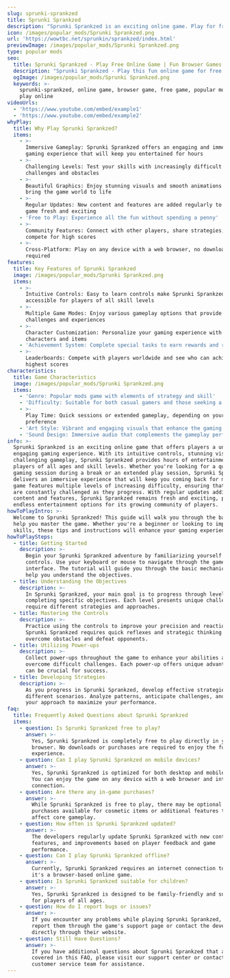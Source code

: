 ```yaml
---
slug: sprunki-sprankzed
title: Sprunki Sprankzed
description: "Sprunki Sprankzed is an exciting online game. Play for free directly in your browser!"
icon: /images/popular_mods/Sprunki Sprankzed.png
url: 'https://wowtbc.net/sprunkin/sprankzed/index.html'
previewImage: /images/popular_mods/Sprunki Sprankzed.png
type: popular mods
seo:
  title: Sprunki Sprankzed - Play Free Online Game | Fun Browser Games
  description: "Sprunki Sprankzed - Play this fun online game for free in your browser. No download required!"
  ogImage: /images/popular_mods/Sprunki Sprankzed.png
  keywords: >-
    sprunki-sprankzed, online game, browser game, free game, popular mods game,
    play online
videoUrls:
  - 'https://www.youtube.com/embed/example1'
  - 'https://www.youtube.com/embed/example2'
whyPlay:
  title: Why Play Sprunki Sprankzed?
  items:
    - >-
      Immersive Gameplay: Sprunki Sprankzed offers an engaging and immersive
      gaming experience that will keep you entertained for hours
    - >-
      Challenging Levels: Test your skills with increasingly difficult
      challenges and obstacles
    - >-
      Beautiful Graphics: Enjoy stunning visuals and smooth animations that
      bring the game world to life
    - >-
      Regular Updates: New content and features are added regularly to keep the
      game fresh and exciting
    - 'Free to Play: Experience all the fun without spending a penny'
    - >-
      Community Features: Connect with other players, share strategies, and
      compete for high scores
    - >-
      Cross-Platform: Play on any device with a web browser, no downloads
      required
features:
  title: Key Features of Sprunki Sprankzed
  image: /images/popular_mods/Sprunki Sprankzed.png
  items:
    - >-
      Intuitive Controls: Easy to learn controls make Sprunki Sprankzed
      accessible for players of all skill levels
    - >-
      Multiple Game Modes: Enjoy various gameplay options that provide different
      challenges and experiences
    - >-
      Character Customization: Personalize your gaming experience with unique
      characters and items
    - 'Achievement System: Complete special tasks to earn rewards and recognition'
    - >-
      Leaderboards: Compete with players worldwide and see who can achieve the
      highest scores
characteristics:
  title: Game Characteristics
  image: /images/popular_mods/Sprunki Sprankzed.png
  items:
    - 'Genre: Popular mods game with elements of strategy and skill'
    - 'Difficulty: Suitable for both casual gamers and those seeking a challenge'
    - >-
      Play Time: Quick sessions or extended gameplay, depending on your
      preference
    - 'Art Style: Vibrant and engaging visuals that enhance the gaming experience'
    - 'Sound Design: Immersive audio that complements the gameplay perfectly'
info: >-
  Sprunki Sprankzed is an exciting online game that offers players a unique and
  engaging gaming experience. With its intuitive controls, stunning visuals, and
  challenging gameplay, Sprunki Sprankzed provides hours of entertainment for
  players of all ages and skill levels. Whether you're looking for a quick
  gaming session during a break or an extended play session, Sprunki Sprankzed
  delivers an immersive experience that will keep you coming back for more. The
  game features multiple levels of increasing difficulty, ensuring that players
  are constantly challenged as they progress. With regular updates adding new
  content and features, Sprunki Sprankzed remains fresh and exciting, providing
  endless entertainment options for its growing community of players.
howToPlayIntro: >-
  Welcome to Sprunki Sprankzed! This guide will walk you through the basics and
  help you master the game. Whether you're a beginner or looking to improve your
  skills, these tips and instructions will enhance your gaming experience.
howToPlaySteps:
  - title: Getting Started
    description: >-
      Begin your Sprunki Sprankzed adventure by familiarizing yourself with the
      controls. Use your keyboard or mouse to navigate through the game
      interface. The tutorial will guide you through the basic mechanics and
      help you understand the objectives.
  - title: Understanding the Objectives
    description: >-
      In Sprunki Sprankzed, your main goal is to progress through levels by
      completing specific objectives. Each level presents unique challenges that
      require different strategies and approaches.
  - title: Mastering the Controls
    description: >-
      Practice using the controls to improve your precision and reaction time.
      Sprunki Sprankzed requires quick reflexes and strategic thinking to
      overcome obstacles and defeat opponents.
  - title: Utilizing Power-ups
    description: >-
      Collect power-ups throughout the game to enhance your abilities and
      overcome difficult challenges. Each power-up offers unique advantages that
      can be crucial for success.
  - title: Developing Strategies
    description: >-
      As you progress in Sprunki Sprankzed, develop effective strategies for
      different scenarios. Analyze patterns, anticipate challenges, and adapt
      your approach to maximize your performance.
faq:
  title: Frequently Asked Questions about Sprunki Sprankzed
  items:
    - question: Is Sprunki Sprankzed free to play?
      answer: >-
        Yes, Sprunki Sprankzed is completely free to play directly in your web
        browser. No downloads or purchases are required to enjoy the full game
        experience.
    - question: Can I play Sprunki Sprankzed on mobile devices?
      answer: >-
        Yes, Sprunki Sprankzed is optimized for both desktop and mobile play.
        You can enjoy the game on any device with a web browser and internet
        connection.
    - question: Are there any in-game purchases?
      answer: >-
        While Sprunki Sprankzed is free to play, there may be optional in-game
        purchases available for cosmetic items or additional features that don't
        affect core gameplay.
    - question: How often is Sprunki Sprankzed updated?
      answer: >-
        The developers regularly update Sprunki Sprankzed with new content,
        features, and improvements based on player feedback and game
        performance.
    - question: Can I play Sprunki Sprankzed offline?
      answer: >-
        Currently, Sprunki Sprankzed requires an internet connection to play as
        it's a browser-based online game.
    - question: Is Sprunki Sprankzed suitable for children?
      answer: >-
        Yes, Sprunki Sprankzed is designed to be family-friendly and suitable
        for players of all ages.
    - question: How do I report bugs or issues?
      answer: >-
        If you encounter any problems while playing Sprunki Sprankzed, you can
        report them through the game's support page or contact the developers
        directly through their website.
    - question: Still Have Questions?
      answer: >-
        If you have additional questions about Sprunki Sprankzed that aren't
        covered in this FAQ, please visit our support center or contact our
        customer service team for assistance.
---
```



